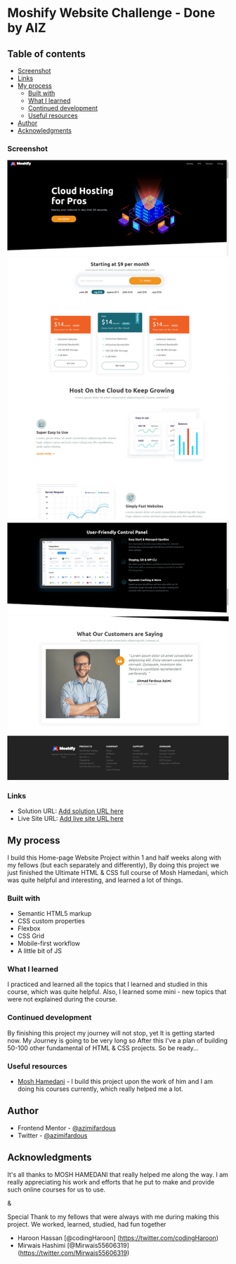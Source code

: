 # Moshify Website Challenge - Done by AIZ

## Table of contents

- [Screenshot](#screenshot)
- [Links](#links)
- [My process](#my-process)
  - [Built with](#built-with)
  - [What I learned](#what-i-learned)
  - [Continued development](#continued-development)
  - [Useful resources](#useful-resources)
- [Author](#author)
- [Acknowledgments](#acknowledgments)

### Screenshot

![](<./desktop%20preview%20(1).png>)
![](<./desktop%20preview%20(2).png>)
![](<./desktop%20preview%20(3).png>)
![](<./desktop%20preview%20(4).png>)
![](<./desktop%20preview%20(5).png>)
![](<./desktop%20preview%20(6).png>)

### Links

- Solution URL: [Add solution URL here](https://your-solution-url.com)
- Live Site URL: [Add live site URL here](https://your-live-site-url.com)

## My process

I build this Home-page Website Project within 1 and half weeks along with my fellows (but each separately and differently), By doing this project we just finished the Ultimate HTML & CSS full course of Mosh Hamedani, which was quite helpful and interesting, and learned a lot of things.

### Built with

- Semantic HTML5 markup
- CSS custom properties
- Flexbox
- CSS Grid
- Mobile-first workflow
- A little bit of JS

### What I learned

I practiced and learned all the topics that I learned and studied in this course, which was quite helpful. Also, I learned some mini - new topics that were not explained during the course.

### Continued development

By finishing this project my journey will not stop, yet It is getting started now. My Journey is going to be very long so After this I've a plan of building 50-100 other fundamental of HTML & CSS projects. So be ready...

### Useful resources

- [Mosh Hamedani](https://codewithmosh.com/) - I build this project upon the work of him and I am doing his courses currently, which really helped me a lot.

## Author

- Frontend Mentor - [@azimifardous](https://www.frontendmentor.io/profile/azimifardous)
- Twitter - [@azimifardous](https://www.twitter.com/azimifardous)

## Acknowledgments

It's all thanks to MOSH HAMEDANI that really helped me along the way. I am really appreciating his work and efforts that he put to make and provide such online courses for us to use.

&

Special Thank to my fellows that were always with me during making this project. We worked, learned, studied, had fun together

- Haroon Hassan [@codingHaroon] (https://twitter.com/codingHaroon)
- Mirwais Hashimi [@Mirwais55606319] (https://twitter.com/Mirwais55606319)
